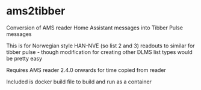 # ams2tibber

Conversion of AMS reader Home Assistant messages into Tibber Pulse messages

This is for Norwegian style HAN-NVE (so list 2 and 3) readouts to similar for tibber pulse - though modification for creating other DLMS list types would be pretty easy

Requires AMS reader 2.4.0 onwards for time copied from reader

Included is docker build file to build and run as a container
